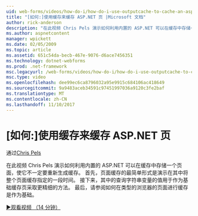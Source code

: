 ```yaml
---
uid: web-forms/videos/how-do-i/how-do-i-use-outputcache-to-cache-an-aspnet-page
title: "[如何:]使用缓存来缓存 ASP.NET 页 |Microsoft 文档"
author: rick-anderson
description: "在此视频 Chris Pels 演示如何利用内置的 ASP.NET 可以在缓存中存储一个页面，使它不一定要重新生成缓存。 首先，..."
ms.author: aspnetcontent
manager: wpickett
ms.date: 02/05/2009
ms.topic: article
ms.assetid: 651c54da-becb-467e-9076-d6ace7456351
ms.technology: dotnet-webforms
ms.prod: .net-framework
msc.legacyurl: /web-forms/videos/how-do-i/how-do-i-use-outputcache-to-cache-an-aspnet-page
msc.type: video
ms.openlocfilehash: dee99ec6ca8796032a95e9915c684106ac418649
ms.sourcegitcommit: 9a9483aceb34591c97451997036a9120c3fe2baf
ms.translationtype: MT
ms.contentlocale: zh-CN
ms.lasthandoff: 11/10/2017
---
```

<a name="how-do-i-use-outputcache-to-cache-an-aspnet-page"></a>[如何:]使用缓存来缓存 ASP.NET 页
====================
通过[Chris Pels](https://twitter.com/chrispels)

在此视频 Chris Pels 演示如何利用内置的 ASP.NET 可以在缓存中存储一个页面，使它不一定要重新生成缓存。 首先，页面缓存的最简单形式是演示在其中将整个页面缓存指定的一段时间。 接下来，其中的查询字符串变量的值用于作为基础缓存页采取更精细的方法。 最后，请参阅如何在类型的浏览器的页面进行缓存是作为基础。

[&#9654;观看视频 （14 分钟）](https://channel9.msdn.com/Blogs/ASP-NET-Site-Videos/how-do-i-use-outputcache-to-cache-an-aspnet-page)

